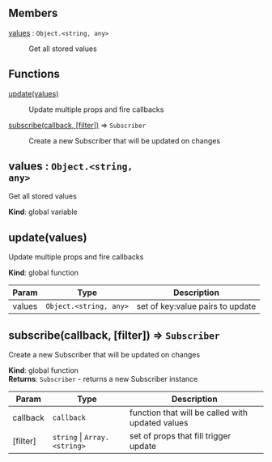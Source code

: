## Members

<dl>
<dt><a href="#values">values</a> : <code>Object.&lt;string, any&gt;</code></dt>
<dd><p>Get all stored values</p>
</dd>
</dl>

## Functions

<dl>
<dt><a href="#update">update(values)</a></dt>
<dd><p>Update multiple props and fire callbacks</p>
</dd>
<dt><a href="#subscribe">subscribe(callback, [filter])</a> ⇒ <code>Subscriber</code></dt>
<dd><p>Create a new Subscriber that will be updated on changes</p>
</dd>
</dl>

<a name="values"></a>

## values : <code>Object.&lt;string, any&gt;</code>
Get all stored values

**Kind**: global variable  
<a name="update"></a>

## update(values)
Update multiple props and fire callbacks

**Kind**: global function  

| Param | Type | Description |
| --- | --- | --- |
| values | <code>Object.&lt;string, any&gt;</code> | set of key:value pairs to update |

<a name="subscribe"></a>

## subscribe(callback, [filter]) ⇒ <code>Subscriber</code>
Create a new Subscriber that will be updated on changes

**Kind**: global function  
**Returns**: <code>Subscriber</code> - returns a new Subscriber instance  

| Param | Type | Description |
| --- | --- | --- |
| callback | <code>callback</code> | function that will be called with updated values |
| [filter] | <code>string</code> \| <code>Array.&lt;string&gt;</code> | set of props that fill trigger update |

